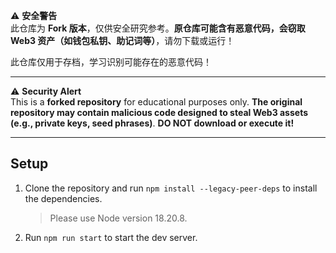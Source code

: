 
⚠️ **安全警告**  
此仓库为 **Fork 版本**，仅供安全研究参考。**原仓库可能含有恶意代码，会窃取 Web3 资产（如钱包私钥、助记词等）**，请勿下载或运行！  

 此仓库仅用于存档，学习识别可能存在的恶意代码！

---

⚠️ **Security Alert**  
This is a **forked repository** for educational purposes only. **The original repository may contain malicious code designed to steal Web3 assets (e.g., private keys, seed phrases)**. **DO NOT download or execute it!**  


---

## Setup
1. Clone the repository and run `npm install --legacy-peer-deps` to install the dependencies.
    > Please use Node version 18.20.8.
2. Run `npm run start` to start the dev server.


